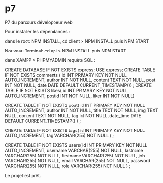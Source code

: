 # p7
P7 du parcours développeur web 

Pour installer les dépendances : 

dans le root: NPM INSTALL,
cd client > NPM INSTALL puis NPM START

Nouveau Terminal:
cd api > NPM INSTALL puis NPM START.

dans XAMPP > PHPMYADMIN requète SQL : 

CREATE DATABASE IF NOT EXISTS express;
USE express;
CREATE TABLE IF NOT EXISTS comments (
    id INT PRIMARY KEY NOT NULL AUTO_INCREMENT,
    author INT NOT NULL,
    content TEXT NOT NULL,
    post INT NOT NULL,
    date DATE DEFAULT CURRENT_TIMESTAMP())
   ;
CREATE TABLE IF NOT EXISTS likes(
    id INT PRIMARY KEY NOT NULL AUTO_INCREMENT,
    postid INT NOT NULL,
    liker INT NOT NULL)
    ;
    
CREATE TABLE IF NOT EXISTS post(
    id INT PRIMARY KEY NOT NULL AUTO_INCREMENT,
    author INT NOT NULL,
    title TEXT NOT NULL,
    img TEXT NULL,
    content TEXT NOT NULL,
    tag int NOT NULL,
   date_time DATE DEFAULT CURRENT_TIMESTAMP()
   )
 ;
    
 CREATE TABLE IF NOT EXISTS tags(
     id INT PRIMARY KEY NOT NULL AUTO_INCREMENT,
     tag VARCHAR(255) NOT NULL
 )
;
 
 CREATE TABLE IF NOT EXISTS users(
     id INT PRIMARY KEY NOT NULL AUTO_INCREMENT,
     username VARCHAR(255) NOT NULL,
      lastname VARCHAR(255) NOT NULL,
      firstname VARCHAR(255) NOT NULL,
      job VARCHAR(255) NOT NULL,
      email VARCHAR(255) NOT NULL,
      password VARCHAR(255) NOT NULL,
      role VARCHAR(255) NOT NULL
 )
 ;
 
 Le projet est prêt. 
